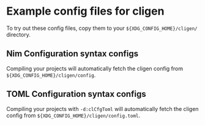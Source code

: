 # Example config files for cligen

To try out these config files, copy them to your
`${XDG_CONFIG_HOME}/cligen/` directory.

## Nim Configuration syntax configs

Compiling your projects will automatically fetch the cligen config
from `${XDG_CONFIG_HOME}/cligen/config`.

## TOML Configuration syntax configs

Compiling your projects with `-d:clCfgToml` will automatically fetch
the cligen config from `${XDG_CONFIG_HOME}/cligen/config.toml`.
